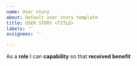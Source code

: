 ```yaml
---
name: User story
about: Default user story template
title: USER STORY <TITLE>
labels: ''
assignees: ''

---
```


As a **role** I can **capability**  so that **received benefit**
